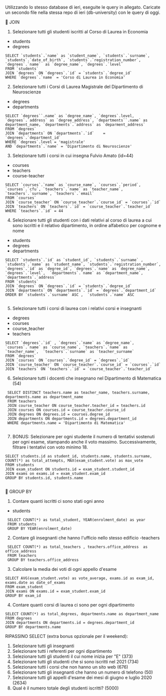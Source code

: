 Utilizzando lo stesso database di ieri, eseguite le query in allegato. Caricate un secondo file nella stessa repo di ieri (db-university) con le query di oggi.


📌  JOIN
1. Selezionare tutti gli studenti iscritti al Corso di Laurea in Economia
- students
- degrees

```
SELECT `students`.`name` as `student_name`, `students`.`surname`, `students`.`date_of_birth`, `students`.`registration_number`, `degrees`.`name`  as `degree_name`, `degrees`.`level`
FROM `students`
JOIN `degrees` ON `degrees`.`id` = `students`.`degree_id`
WHERE `degrees`.`name` = 'Corso di Laurea in Economia'

```


2. Selezionare tutti i Corsi di Laurea Magistrale del Dipartimento di Neuroscienze
- degrees
- departments

```
SELECT `degrees``.name` as `degree_name`, `degrees`.level, `degrees`.`address` as `degree_address`, `departments``.name` as department_name, `departments`.`address` as `deparment_address`
FROM `degrees`
JOIN `departments` ON `departments`.`id`	= `degrees`.`department_id`
WHERE `degrees`.level = 'magistrale'
AND `departments`.`name` = 'Dipartimento di Neuroscienze'

```


3. Selezionare tutti i corsi in cui insegna Fulvio Amato (id=44)
- courses
- teachers
- course-teacher

```
SELECT `courses`.`name` as `course_name`, `courses`.`period`, `courses`.`cfu`, `teachers`.`name` as `teacher_name`, `teachers`.`surname`, `teachers`.`email`
FROM `courses`
JOIN `course_teacher` ON `course_teacher`.`course_id` = `courses`.`id`
JOIN `teachers` ON `teachers`.`id` = `course_teacher`.`teacher_id`
WHERE `teachers`.`id` = 44

```


4. Selezionare tutti gli studenti con i dati relativi al corso di laurea a cui sono iscritti e il relativo dipartimento, in ordine alfabetico per cognome e nome
- students
- degrees
- departments

```
SELECT `students`.`id` as `student_id`, `students`.`surname` , `students`.`name` as `student_name`, `students`.`registration_number`,
`degrees`.`id` as `degree_id`, `degrees`.`name` as `degree_name`, `degrees`.`level`,  `departments`.`name` as `department_name`, `departments`.`address`
FROM `students`
JOIN `degrees` ON `degrees`.`id` = `students`.`degree_id`
JOIN `departments` ON `departments`.`id` = `degrees`.`department_id`
ORDER BY `students`.`surname` ASC ,  `students`.`name` ASC


```


5. Selezionare tutti i corsi di laurea con i relativi corsi e insegnanti
- degrees
- courses
- course_teacher
- teachers

```
SELECT `degrees`.`id` , `degrees`.`name` as `degree_name`, `courses`.`name` as `course_name`, `teachers`.`name` as `teacher_name`,  `teachers`.`surname` as `teacher_surname`
FROM `degrees`
JOIN `courses` ON `courses`.`degree_id` = `degrees`.`id`
JOIN `course_teacher` ON `course_teacher`.`course_id` = `courses`.`id`
JOIN `teachers` ON `teachers`.`id` = `course_teacher`.`teacher_id`

```


6. Selezionare tutti i docenti che insegnano nel Dipartimento di Matematica (54)

```
 SELECT DISTINCT teachers.name as teacher_name, teachers.surname, departments.name as department_name
 FROM teachers
 JOIN course_teacher ON course_teacher.teacher_id = teachers.id
 JOIN courses ON courses.id = course_teacher.course_id
 JOIN degrees ON degrees.id = courses.degree_id
 JOIN departments ON departments.id = degrees.department_id
 WHERE departments.name = 'Dipartimento di Matematica'


```


7. BONUS: Selezionare per ogni studente il numero di tentativi sostenuti per ogni esame, stampando anche il voto massimo. Successivamente, filtrare i tentativi con voto minimo 18.


```
SELECT students.id as student_id, students.name, students.surname, COUNT(*) as total_attempts, MAX(exam_student.vote) as max_vote
FROM students
JOIN exam_student ON students.id = exam_student.student_id
JOIN exams on exams.id = exam_student.exam_id
GROUP BY students.id, students.name


```




📌 GROUP BY
1. Contare quanti iscritti ci sono stati ogni anno
- students

```
 SELECT COUNT(*) as total_student, YEAR(enrolment_date) as year
 FROM students
 GROUP BY YEAR(enrolment_date)

```


2. Contare gli insegnanti che hanno l'ufficio nello stesso edificio
-teachers

```
 SELECT COUNT(*) as total_teachers , teachers.office_address  as office_address
 FROM teachers
 GROUP BY teachers.office_address

```


3. Calcolare la media dei voti di ogni appello d'esame

```
SELECT AVG(exam_student.vote) as vote_average, exams.id as exam_id, exams.date as date_of_exams
FROM exam_student
JOIN exams ON exams.id = exam_student.exam_id
GROUP BY exam_id

```


4. Contare quanti corsi di laurea ci sono per ogni dipartimento

```
SELECT COUNT(*) as total_degrees, departments.name as department_name
FROM degrees
JOIN departments ON departments.id = degrees.department_id
GROUP BY departments.name

```




 RIPASSINO SELECT (extra bonus opzionale per il weekend):
1. Selezionare tutti gli insegnanti
2. Selezionare tutti i referenti per ogni dipartimento
3. Selezionare tutti gli studenti il cui nome inizia per "E" (373)
4. Selezionare tutti gli studenti che si sono iscritti nel 2021 (734)
5. Selezionare tutti i corsi che non hanno un sito web (676)
6. Selezionare tutti gli insegnanti che hanno un numero di telefono (50)
7. Selezionare tutti gli appelli d'esame dei mesi di giugno e luglio 2020 (2634)
8. Qual è il numero totale degli studenti iscritti? (5000)